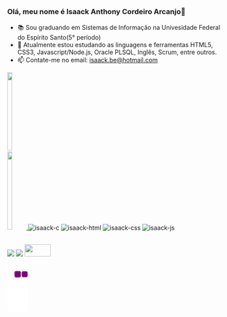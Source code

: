 ##
### Olá, meu nome é Isaack Anthony Cordeiro Arcanjo👋

- 📚 Sou graduando em Sistemas de Informação na Univesidade Federal do Espírito Santo(5° período)
- 🌱 Atualmente estou estudando as linguagens e ferramentas HTML5, CSS3, Javascript/Node.js, Oracle PLSQL, Inglês, Scrum, entre outros.
- 📫 Contate-me no email: isaack.be@hotmail.com

<div style="display: inline-block">
  <a href="https://github.com/IsaackCordeiro">
  <img height="180em" width="49%" src="https://github-readme-stats.vercel.app/api?username=IsaackCordeiro&show_icons=true&theme=dracula&include_all_commits=true&count_private=true"/>
  <img height="180em" width="49%"  src=https://github-readme-stats.vercel.app/api/top-langs/?username=IsaackCordeiro&layout=compact&langs_count=7&theme=dracula"/>
</div>

<div style="display: inline-block"><br>
    <img align="center" alt="isaack-c" height="50" width="60" src="https://cdn.jsdelivr.net/gh/devicons/devicon/icons/c/c-original.svg">
    <img align="center" alt="isaack-html" height="50" width="60" src="https://cdn.jsdelivr.net/gh/devicons/devicon/icons/html5/html5-plain-wordmark.svg">
    <img align="center" alt="isaack-css" height="50" width="60" src="https://cdn.jsdelivr.net/gh/devicons/devicon/icons/css3/css3-plain-wordmark.svg">
    <img align="center" alt="isaack-js" height="50" width="60" src="https://cdn.jsdelivr.net/gh/devicons/devicon/icons/javascript/javascript-original.svg">
</div>

##

<div> 
  <a href="https://www.linkedin.com/in/isaack-anthony-cordeiro-arcanjo-239928181/" target="_blank"><img src="https://img.shields.io/badge/LinkedIn-0077B5?style=for-the-badge&logo=linkedin&logoColor=white" target="_blank"></a>
  <a href="https://instagram.com/isaackcordeirox" target="_blank"><img src="https://img.shields.io/badge/-Instagram-%23E4405F?style=for-the-badge&logo=instagram&logoColor=white" target="_blank"></a>
  <a href="http://lattes.cnpq.br/1877218836325759" target="_blank"><img src="https://s3.amazonaws.com/jus.production/system/2912f176-6896-40bc-9ec5-c60002625c34/destaque-curriculo-lattes-1024x578.png_original.png?v=63808104097" width="60" height="28"></a><p>
  
  ![Snake animation](https://github.com/IsaackCordeiro/isaackcordeiro/blob/output/github-contribution-grid-snake.gif)
  
</div>
